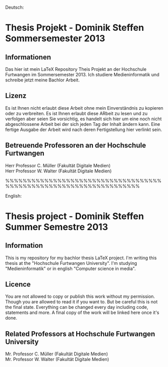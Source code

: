 ﻿Deutsch:
# Thesis Projekt - Dominik Steffen Sommersemester 2013

## Informationen
Das hier ist mein LaTeX Repository Theis Projekt an der Hochschule Furtwangen im Sommersemester 2013. Ich studiere Medieninformatik und schreibe jetzt meine Bachlor Arbeit.

## Lizenz
Es ist Ihnen nicht erlaubt diese Arbeit ohne mein Einverständnis zu kopieren oder zu verbreiten. Es ist Ihnen erlaubt diese ARbeit zu lesen und zu verfolgen aber seien Sie vorsichtig, es handelt sich hier um eine noch nicht abgeschlossene Arbeit bei der sich jeden Tag der Inhalt ändern kann.
Eine fertige Ausgabe der Arbeit wird nach deren Fertigstellung hier verlinkt sein.

## Betreuende Professoren an der Hochschule Furtwangen
Herr Professor C. Müller (Fakultät Digitale Medien)  
Herr Professor W. Walter (Fakultät Digitale Medien)

%%%%%%%%%%%%%%%%%%%%%%%%%%%%%%%%%%%%%%%%%%%%%%%%%%%%%%%%%%%%%%%%%%%

English:
# Thesis project - Dominik Steffen Summer Semestre 2013

## Information
This is my repository for my bachlor thesis LaTeX project. I'm writing this thesis at the "Hochschule Furtwangen University".
I'm studying "Medieninformatik" or in english "Computer science in media".

## Licence
You are not allowed to copy or publish this work without my permission. Though you are allowed to read it if you want to. But be careful this is not the final state.
Everything can be changed every day including code, statements and more. A final copy of the work will be linked here once it's done.

## Related Professors at Hochschule Furtwangen University
Mr. Professor C. Müller (Fakultät Digitale Medien)  
Mr. Professor W. Walter (Fakultät Digitale Medien)